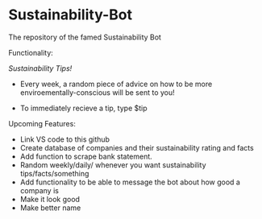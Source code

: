 # Sustainability-Bot
The repository of the famed Sustainability Bot

Functionality:

_Sustainability_ _Tips!_
* Every week, a random piece of advice on how to be more enviroementally-conscious will be sent to you!

* To immediately recieve a tip, type $tip

Upcoming Features: 

* Link VS code to this github 
* Create database of companies and their sustainability rating and facts
* Add function to scrape bank statement.
* Random weekly/daily/ whenever you want sustainability tips/facts/something
* Add functionality to be able to message the bot about how good a company is
* Make it look good
* Make better name
